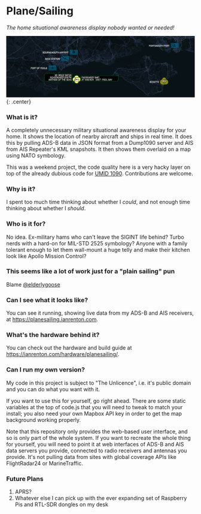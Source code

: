 # Plane/Sailing

*The home situational awareness display nobody wanted or needed!*

![Plane Sailing Banner](./banner.png){: .center}

### What is it?

A completely unnecessary military situational awareness display for your home. It shows the location of nearby aircraft and ships in real time. It does this by pulling ADS-B data in JSON format from a Dump1090 server and AIS from AIS Repeater's KML snapshots. It then shows them overlaid on a map using NATO symbology.

This was a weekend project, the code quality here is a very hacky layer on top of the already dubious code for [UMID 1090](https://github.com/ianrenton/umid1090). Contributions are welcome.

### Why is it?

I spent too much time thinking about whether I *could*, and not enough time thinking about whether I *should*.

### Who is it for?

No idea. Ex-military hams who can't leave the SIGINT life behind? Turbo nerds with a hard-on for MIL-STD 2525 symbology? Anyone with a family tolerant enough to let them wall-mount a huge telly and make their kitchen look like Apollo Mission Control?

### This seems like a lot of work just for a "plain sailing" pun

Blame [@elderlygoose](https://twitter.com/ElderlyGoose)

### Can I see what it looks like?

You can see it running, showing live data from my ADS-B and AIS receivers, at https://planesailing.ianrenton.com.

### What's the hardware behind it?

You can check out the hardware and build guide at https://ianrenton.com/hardware/planesailing/.

### Can I run my own version?

My code in this project is subject to "The Unlicence", i.e. it's public domain and you can do what you want with it.

If you want to use this for yourself, go right ahead. There are some static variables at the top of code.js that you will need to tweak to match your install; you also need your own Mapbox API key in order to get the map background working properly.

Note that this repository only provides the web-based user interface, and so is only part of the whole system. If you want to recreate the whole thing for yourself, you will need to point it at web interfaces of ADS-B and AIS data servers you provide, connected to radio receivers and antennas you provide. It's not pulling data from sites with global coverage APIs like FlightRadar24 or MarineTraffic.

### Future Plans

1. APRS?
2. Whatever else I can pick up with the ever expanding set of Raspberry Pis and RTL-SDR dongles on my desk
